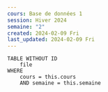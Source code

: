 ```yaml
---
cours: Base de données 1
session: Hiver 2024
semaine: "2"
created: 2024-02-09 Fri
last_updated: 2024-02-09 Fri
---
```

```dataview
TABLE WITHOUT ID
    file
WHERE 
	cours = this.cours
	AND semaine = this.semaine
```